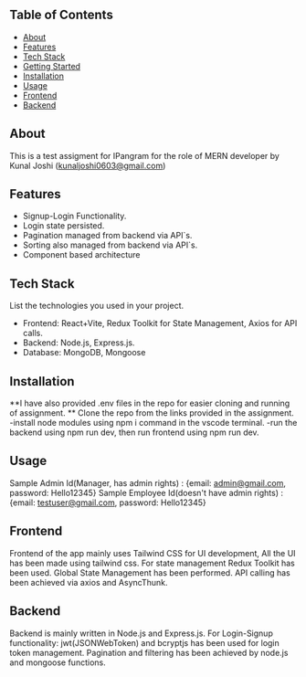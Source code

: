 ## Table of Contents
- [About](#about)
- [Features](#features)
- [Tech Stack](#tech-stack)
- [Getting Started](#getting-started)
- [Installation](#installation)
- [Usage](#usage)
- [Frontend](#frontend)
- [Backend](#backend)

## About
This is a test assigment for IPangram for the role of MERN developer by Kunal Joshi (kunaljoshi0603@gmail.com)

## Features
- Signup-Login Functionality.
- Login state persisted.
- Pagination managed from backend via API`s.
- Sorting also managed from backend via API`s.
- Component based architecture

## Tech Stack
List the technologies you used in your project.
- Frontend: React+Vite, Redux Toolkit for State Management, Axios for API calls.
- Backend: Node.js, Express.js.
- Database: MongoDB, Mongoose



## Installation
**I have also provided .env files in the repo for easier cloning and running of assignment. **
Clone the repo from the links provided in the assignment. 
-install node modules using npm i command in the vscode terminal.
-run the backend using npm run dev, then run frontend using npm run dev.

## Usage
Sample Admin Id(Manager, has admin rights) : {email: admin@gmail.com, password: Hello12345}
Sample Employee Id(doesn't have admin rights) : {email: testuser@gmail.com, password: Hello12345}


## Frontend
Frontend of the app mainly uses Tailwind CSS for UI development, All the UI has been made using tailwind css. 
For state management Redux Toolkit has been used. Global State Management has been performed.
API calling has been achieved via axios and AsyncThunk.


## Backend
Backend is mainly written in Node.js and Express.js.
For Login-Signup functionality: jwt(JSONWebToken) and bcryptjs has been used for login token management.
Pagination and filtering has been achieved by node.js and mongoose functions.